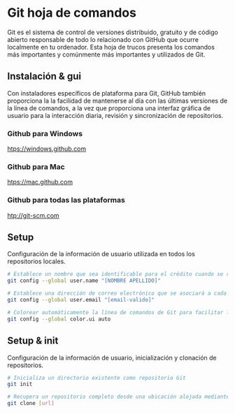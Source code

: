 # Git hoja de comandos

Git es el sistema de control de versiones distribuido, gratuito y de código abierto responsable de todo lo relacionado con GitHub
que ocurre localmente en tu ordenador. Esta hoja de trucos presenta los comandos más importantes y comúnmente
más importantes y utilizados de Git.

## Instalación & gui

Con instaladores específicos de plataforma para Git, GitHub también proporciona la
la facilidad de mantenerse al día con las últimas versiones de la
línea de comandos, a la vez que proporciona una interfaz gráfica de usuario para la interacción
diaria, revisión y sincronización de repositorios.

### Github para Windows

[htps://windows.github.com](htps://windows.github.com)

### Github para Mac

[htps://mac.github.com](htps://mac.github.com)

### Github para todas las plataformas

[htp://git-scm.com](htp://git-scm.com)

## Setup

Configuración de la información de usuario utilizada en todos los repositorios locales.

```sh
# Establece un nombre que sea identificable para el crédito cuando se revise el historial de versiones.
git config --global user.name "[NOMBRE APELLIDO]"
```

```sh
# Establece una dirección de correo electrónico que se asociará a cada marcador del historial.
git config --global user.email "[email-valido]"
```

```sh
# Colorear automáticamente la línea de comandos de Git para facilitar la revisión.
git config --global color.ui auto
```

## Setup & init

Configuración de la información de usuario, inicialización y clonación de repositorios.

```sh
# Inicializa un directorio existente como repositorio Git
git init
```

```sh
# Recupera un repositorio completo desde una ubicación alojada mediante URL.
git clone [url]
```
